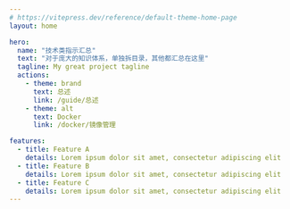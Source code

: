 ```yaml
---
# https://vitepress.dev/reference/default-theme-home-page
layout: home

hero:
  name: "技术类指示汇总"
  text: "对于庞大的知识体系，单独拆目录，其他都汇总在这里"
  tagline: My great project tagline
  actions:
    - theme: brand
      text: 总述
      link: /guide/总述
    - theme: alt
      text: Docker
      link: /docker/镜像管理

features:
  - title: Feature A
    details: Lorem ipsum dolor sit amet, consectetur adipiscing elit
  - title: Feature B
    details: Lorem ipsum dolor sit amet, consectetur adipiscing elit
  - title: Feature C
    details: Lorem ipsum dolor sit amet, consectetur adipiscing elit
---
```


